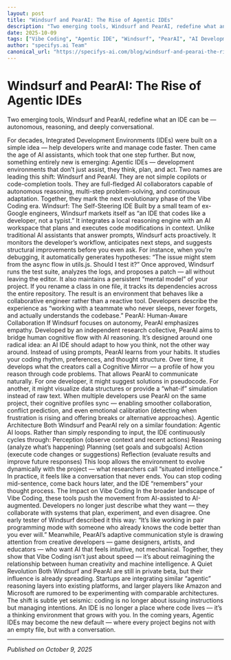 ```yaml
---
layout: post
title: "Windsurf and PearAI: The Rise of Agentic IDEs"
description: "Two emerging tools, Windsurf and PearAI, redefine what an IDE can be — autonomous, reasoning, and deeply conversational."
date: 2025-10-09
tags: ["Vibe Coding", "Agentic IDE", "Windsurf", "PearAI", "AI Development", "Software Engineering", "Code Generation", "Automation", "Developer Tools", "Future of Coding"]
author: "specifys.ai Team"
canonical_url: "https://specifys-ai.com/blog/windsurf-and-pearai-the-rise-of-agentic-ides.html"
---
```


# Windsurf and PearAI: The Rise of Agentic IDEs

Two emerging tools, Windsurf and PearAI, redefine what an IDE can be — autonomous, reasoning, and deeply conversational.

For decades, Integrated Development Environments (IDEs) were built on a simple idea — help developers write and manage code faster.
Then came the age of AI assistants, which took that one step further. But now, something entirely new is emerging: Agentic IDEs — development environments that don’t just assist, they think, plan, and act.
Two names are leading this shift: Windsurf and PearAI.
They are not simple copilots or code-completion tools. They are full-fledged AI collaborators capable of autonomous reasoning, multi-step problem-solving, and continuous adaptation. Together, they mark the next evolutionary phase of the Vibe Coding era.
Windsurf: The Self-Steering IDE
Built by a small team of ex-Google engineers, Windsurf markets itself as “an IDE that codes like a developer, not a typist.”
It integrates a local reasoning engine with an AI workspace that plans and executes code modifications in context.
Unlike traditional AI assistants that answer prompts, Windsurf acts proactively. It monitors the developer’s workflow, anticipates next steps, and suggests structural improvements before you even ask.
For instance, when you’re debugging, it automatically generates hypotheses:
“The issue might stem from the async flow in utils.js. Should I test it?”
Once approved, Windsurf runs the test suite, analyzes the logs, and proposes a patch — all without leaving the editor.
It also maintains a persistent “mental model” of your project. If you rename a class in one file, it tracks its dependencies across the entire repository.
The result is an environment that behaves like a collaborative engineer rather than a reactive tool.
Developers describe the experience as “working with a teammate who never sleeps, never forgets, and actually understands the codebase.”
PearAI: Human-Aware Collaboration
If Windsurf focuses on autonomy, PearAI emphasizes empathy.
Developed by an independent research collective, PearAI aims to bridge human cognitive flow with AI reasoning. It’s designed around one radical idea: an AI IDE should adapt to how you think, not the other way around.
Instead of using prompts, PearAI learns from your habits. It studies your coding rhythm, preferences, and thought structure.
Over time, it develops what the creators call a Cognitive Mirror — a profile of how you reason through code problems.
That allows PearAI to communicate naturally. For one developer, it might suggest solutions in pseudocode. For another, it might visualize data structures or provide a “what-if” simulation instead of raw text.
When multiple developers use PearAI on the same project, their cognitive profiles sync — enabling smoother collaboration, conflict prediction, and even emotional calibration (detecting when frustration is rising and offering breaks or alternative approaches).
Agentic Architecture
Both Windsurf and PearAI rely on a similar foundation: Agentic AI loops.
Rather than simply responding to input, the IDE continuously cycles through:
Perception (observe context and recent actions)
Reasoning (analyze what’s happening)
Planning (set goals and subgoals)
Action (execute code changes or suggestions)
Reflection (evaluate results and improve future responses)
This loop allows the environment to evolve dynamically with the project — what researchers call “situated intelligence.”
In practice, it feels like a conversation that never ends. You can stop coding mid-sentence, come back hours later, and the IDE “remembers” your thought process.
The Impact on Vibe Coding
In the broader landscape of Vibe Coding, these tools push the movement from AI-assisted to AI-augmented.
Developers no longer just describe what they want — they collaborate with systems that plan, experiment, and even disagree.
One early tester of Windsurf described it this way:
“It’s like working in pair programming mode with someone who already knows the code better than you ever will.”
Meanwhile, PearAI’s adaptive communication style is drawing attention from creative developers — game designers, artists, and educators — who want AI that feels intuitive, not mechanical.
Together, they show that Vibe Coding isn’t just about speed — it’s about reimagining the relationship between human creativity and machine intelligence.
A Quiet Revolution
Both Windsurf and PearAI are still in private beta, but their influence is already spreading. Startups are integrating similar “agentic” reasoning layers into existing platforms, and larger players like Amazon and Microsoft are rumored to be experimenting with comparable architectures.
The shift is subtle yet seismic: coding is no longer about issuing instructions but managing intentions.
An IDE is no longer a place where code lives — it’s a thinking environment that grows with you.
In the coming years, Agentic IDEs may become the new default — where every project begins not with an empty file, but with a conversation.

---

*Published on October 9, 2025*
